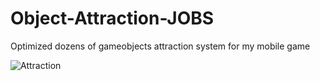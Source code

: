 # Object-Attraction-JOBS
Optimized dozens of gameobjects attraction system for my mobile game


![Attraction](https://github.com/user-attachments/assets/e0d89098-0e2e-41fe-9fcb-b0187c7dc51f)
